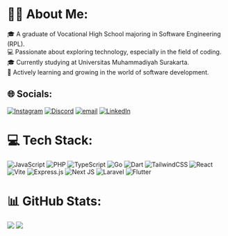 # 👨‍💻 About Me:
🎓 A graduate of Vocational High School majoring in Software Engineering (RPL).  <br>
💻 Passionate about exploring technology, especially in the field of coding.  <br>
🎓 Currently studying at Universitas Muhammadiyah Surakarta.  <br>
🚀 Actively learning and growing in the world of software development.  

## 🌐 Socials:
[![Instagram](https://img.shields.io/badge/Instagram-%23E4405F.svg?logo=Instagram&logoColor=white)](https://instagram.com/kviinandr) 
[![Discord](https://img.shields.io/badge/Discord-%237289DA.svg?logo=discord&logoColor=white)](https://discordapp.com/users/1220364606606671905) 
[![email](https://img.shields.io/badge/Email-D14836?logo=gmail&logoColor=white)](mailto:kevinandranugroho732@gmail.com) 
[![LinkedIn](https://img.shields.io/badge/LinkedIn-%230077B5.svg?logo=linkedin&logoColor=white)]() 
# 

# 💻 Tech Stack:
![JavaScript](https://img.shields.io/badge/javascript-%23323330.svg?style=for-the-badge&logo=javascript&logoColor=%23F7DF1E) 
![PHP](https://img.shields.io/badge/php-%23777BB4.svg?style=for-the-badge&logo=php&logoColor=white) 
![TypeScript](https://img.shields.io/badge/typescript-%23007ACC.svg?style=for-the-badge&logo=typescript&logoColor=white) 
![Go](https://img.shields.io/badge/go-%2300ADD8.svg?style=for-the-badge&logo=go&logoColor=white) 
![Dart](https://img.shields.io/badge/dart-%230175C2.svg?style=for-the-badge&logo=dart&logoColor=white) 
![TailwindCSS](https://img.shields.io/badge/tailwindcss-%2338B2AC.svg?style=for-the-badge&logo=tailwind-css&logoColor=white)
![React](https://img.shields.io/badge/react-%2320232a.svg?style=for-the-badge&logo=react&logoColor=%2361DAFB)
![Vite](https://img.shields.io/badge/vite-%23646CFF.svg?style=for-the-badge&logo=vite&logoColor=white) 
![Express.js](https://img.shields.io/badge/express.js-%23404d59.svg?style=for-the-badge&logo=express&logoColor=%2361DAFB)
![Next JS](https://img.shields.io/badge/Next-black?style=for-the-badge&logo=next.js&logoColor=white) 
![Laravel](https://img.shields.io/badge/laravel-%23FF2D20.svg?style=for-the-badge&logo=laravel&logoColor=white) 
![Flutter](https://img.shields.io/badge/Flutter-%2302569B.svg?style=for-the-badge&logo=Flutter&logoColor=white) 

# 📊 GitHub Stats:
![](https://nirzak-streak-stats.vercel.app/?user=andrakevv&theme=onedark&hide_border=true)
![](https://github-readme-stats.vercel.app/api/top-langs/?username=andrakevv&theme=onedark&hide_border=true&include_all_commits=true&count_private=false&layout=compact)
